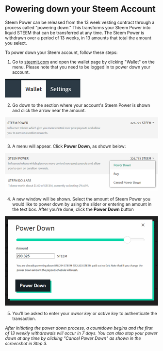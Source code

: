 # Powering down your Steem Account

Steem Power can be released from the 13 week vesting contract through a process called "powering down." This transforms your Steem Power into liquid STEEM that can be transferred at any time. The Steem Power is withdrawn over a period of 13 weeks, in 13 amounts that total the amount you select.

To power down your Steem account, follow these steps:

1) Go to [steemit.com](https://www.steemit.com) and open the wallet page by clicking "Wallet" on the menu. Please note that you need to be logged in to power down your account.

![Wallet](/assets/img/tut_wallet.png)

2) Go down to the section where your account's Steem Power is shown and click the arrow near the amount.

![Steem_Power](/assets/img/tut_steem-power.png)

3) A menu will appear. Click **Power Down**, as shown below:

![Power_Down](/assets/img/tut_power-down.png)

4) A new window will be shown. Select the amount of Steem Power you would like to power down by using the slider or entering an amount in the text box. After you're done, click the **Power Down** button

![Power_Down_Window](/assets/img/tut_power-down2.png)

5) You'll be asked to enter your *owner key* or *active key* to authenticate the transaction.

*After initiating the power down process, a countdown begins and the first of 13 weekly withdrawals will occur in 7 days. You can also stop your power down at any time by clicking "Cancel Power Down" as shown in the screenshot in Step 3.*
